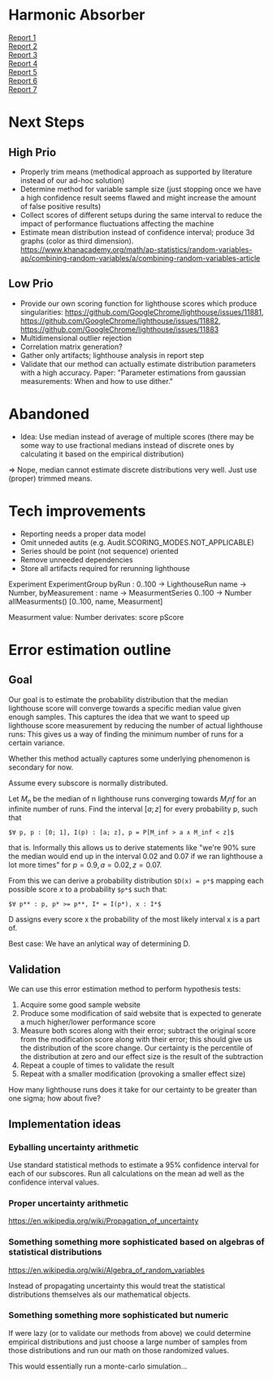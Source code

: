 # Harmonic Absorber

[Report 1](./report_2020-10-26T23-09-31.731Z/)  
[Report 2](./report_2020-11-02T20-21-41.718Z/)  
[Report 3](./report_2020-11-02T22-26-11.212Z/)  
[Report 4](./report_00004_2020-11-02T20-21-41.718Z/)  
[Report 5](./report_00005_2020-11-02T22-26-11.212Z/)  
[Report 6](./report_00006_2020-11-02T20-21-41.718Z/)  
[Report 7](./report_00007_2020-12-11T15:55:29.892Z/)  

# Next Steps

## High Prio

* Properly trim means (methodical approach as supported by literature instead of our ad-hoc solution)
* Determine method for variable sample size (just stopping once we have a
  high confidence result seems flawed and might increase the amount of false positive results)
* Collect scores of different setups during the same interval
  to reduce the impact of performance fluctuations affecting the
  machine
* Estimate mean distribution instead of confidence interval; produce 3d graphs (color as third dimension). https://www.khanacademy.org/math/ap-statistics/random-variables-ap/combining-random-variables/a/combining-random-variables-article

## Low Prio

* Provide our own scoring function for lighthouse scores which produce singularities: https://github.com/GoogleChrome/lighthouse/issues/11881, https://github.com/GoogleChrome/lighthouse/issues/11882, https://github.com/GoogleChrome/lighthouse/issues/11883
* Multidimensional outlier rejection
* Correlation matrix generation?
* Gather only artifacts; lighthouse analysis in report step
* Validate that our method can actually estimate distribution parameters with a high accuracy. Paper: "Parameter estimations from gaussian measurements: When and how to use dither."

# Abandoned

* Idea: Use median instead of average of multiple scores (there may
  be some way to use fractional medians instead of discrete ones
  by calculating it based on the empirical distribution)

=> Nope, median cannot estimate discrete distributions very well. Just use (proper) trimmed means.

# Tech improvements

* Reporting needs a proper data model
* Omit unneded autits (e.g. Audit.SCORING_MODES.NOT_APPLICABLE)
* Series should be point (not sequence) oriented
* Remove unneeded dependencies
* Store all artifacts required for rerunning lighthouse

Experiment
  ExperimentGroup
    byRun : 0..100 -> LighthouseRun
      name -> Number,
    byMeasurement : name -> MeasurmentSeries
      0..100 -> Number
    allMeasurments() [0..100, name, Measurment]


Measurment
  value: Number
  derivates:
    score
    pScore

# Error estimation outline

## Goal

Our goal is to estimate the probability distribution that the median lighthouse score will
converge towards a specific median value given enough samples. This captures the idea that
we want to speed up lighthouse score measurement by reducing the number of actual lighthouse
runs: This gives us a way of finding the minimum number of runs for a certain variance.

Whether this method actually captures some underlying phenomenon is secondary for now.

Assume every subscore is normally distributed.

Let $M_n$ be the median of n lighthouse runs converging towards $M_inf$ for an infinite number of runs.
Find the interval $[a; z]$ for every probability p, such that

`$∀ p, p : [0; 1], I(p) : [a; z], p = P[M_inf > a ∧ M_inf < z]$`

that is. Informally this allows us to derive statements like "we're 90% sure the
median would end up in the interval 0.02 and 0.07 if we ran lighthouse a lot more times"
for $p=0.9, a=0.02, z=0.07$.

From this we can derive a probability distribution `$D(x) = p*$` mapping each possible score $x$ to a probability `$p*$` such that:

`$∀ p** : p, p* >= p**, I* = I(p*), x : I*$`

D assigns every score x the probability of the most likely interval x is a part of.

Best case: We have an anlytical way of determining D.

## Validation

We can use this error estimation method to perform hypothesis tests:

1. Acquire some good sample website
2. Produce some modification of said website that is expected to generate a much higher/lower performance score
3. Measure both scores along with their error; subtract the original score from the modification score along with their error; this
   should give us the distribution of the score change. Our certainty is the percentile of the distribution at zero
   and our effect size is the result of the subtraction
4. Repeat a couple of times to validate the result
5. Repeat with a smaller modification (provoking a smaller effect size)

How many lighthouse runs does it take for our certainty to be greater than one sigma; how about five?

## Implementation ideas

### Eyballing uncertainty arithmetic

Use standard statistical methods to estimate a 95% confidence interval for each of our subscores.
Run all calculations on the mean ad well as the confidence interval values.

### Proper uncertainty arithmetic

https://en.wikipedia.org/wiki/Propagation_of_uncertainty

### Something something more sophisticated based on algebras of statistical distributions

https://en.wikipedia.org/wiki/Algebra_of_random_variables

Instead of propagating uncertainty this would treat the statistical distributions themselves als
our mathematical objects. 

### Something something more sophisticated but numeric

If were lazy (or to validate our methods from above) we could determine empirical distributions and just choose a large number
of samples from those distributions and run our math on those randomized values.

This would essentially run a monte-carlo simulation…
